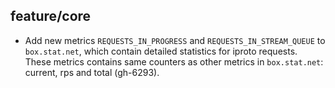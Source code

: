 ## feature/core

 * Add new  metrics `REQUESTS_IN_PROGRESS` and `REQUESTS_IN_STREAM_QUEUE`
   to `box.stat.net`, which contain detailed statistics for iproto requests.
   These metrics contains same counters as other metrics in `box.stat.net`:
   current, rps and total (gh-6293).
